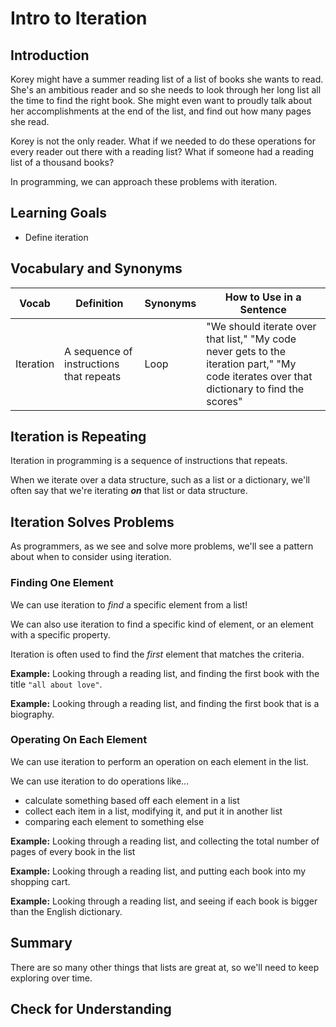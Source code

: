 # Intro to Iteration

## Introduction

Korey might have a summer reading list of a list of books she wants to read. She's an ambitious reader and so she needs to look through her long list all the time to find the right book. She might even want to proudly talk about her accomplishments at the end of the list, and find out how many pages she read.

Korey is not the only reader. What if we needed to do these operations for every reader out there with a reading list? What if someone had a reading list of a thousand books?

In programming, we can approach these problems with iteration.

## Learning Goals

- Define iteration

## Vocabulary and Synonyms

| Vocab | Definition | Synonyms | How to Use in a Sentence
| --- | --- | --- | ---
Iteration | A sequence of instructions that repeats | Loop | "We should iterate over that list," "My code never gets to the iteration part," "My code iterates over that dictionary to find the scores"

## Iteration is Repeating

Iteration in programming is a sequence of instructions that repeats.

When we iterate over a data structure, such as a list or a dictionary, we'll often say that we're iterating _**on**_ that list or data structure.

## Iteration Solves Problems

As programmers, as we see and solve more problems, we'll see a pattern about when to consider using iteration.

### Finding One Element

We can use iteration to _find_ a specific element from a list!

We can also use iteration to find a specific kind of element, or an element with a specific property.

Iteration is often used to find the _first_ element that matches the criteria.

**Example:** Looking through a reading list, and finding the first book with the title `"all about love"`.

**Example:** Looking through a reading list, and finding the first book that is a biography.

### Operating On Each Element

We can use iteration to perform an operation on each element in the list.

We can use iteration to do operations like...
- calculate something based off each element in a list
- collect each item in a list, modifying it, and put it in another list
- comparing each element to something else

**Example:** Looking through a reading list, and collecting the total number of pages of every book in the list

**Example:** Looking through a reading list, and putting each book into my shopping cart.

**Example:** Looking through a reading list, and seeing if each book is bigger than the English dictionary.

## Summary

There are so many other things that lists are great at, so we'll need to keep exploring over time.

## Check for Understanding


